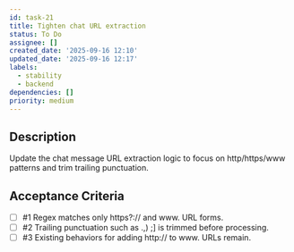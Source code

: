 ```yaml
---
id: task-21
title: Tighten chat URL extraction
status: To Do
assignee: []
created_date: '2025-09-16 12:10'
updated_date: '2025-09-16 12:17'
labels:
  - stability
  - backend
dependencies: []
priority: medium
---
```


## Description

Update the chat message URL extraction logic to focus on http/https/www patterns and trim trailing punctuation.

## Acceptance Criteria
<!-- AC:BEGIN -->
- [ ] #1 Regex matches only https?:// and www. URL forms.
- [ ] #2 Trailing punctuation such as .,) ;] is trimmed before processing.
- [ ] #3 Existing behaviors for adding http:// to www. URLs remain.
<!-- AC:END -->
